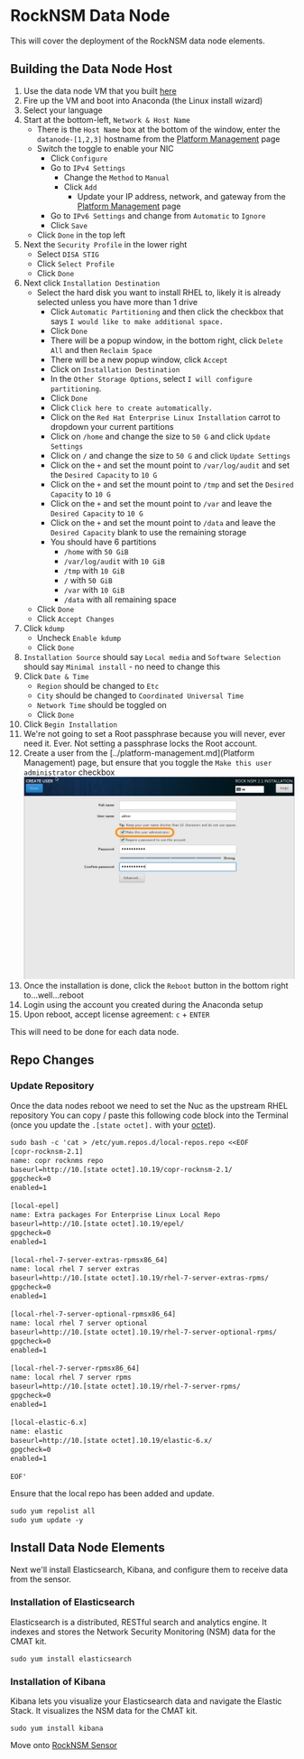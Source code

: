 # RockNSM Data Node
This will cover the deployment of the RockNSM data node elements.

## Building the Data Node Host
1. Use the data node VM that you built [here](../vmware/README.md#Create-the-Sensor-Data-Tier-Virtual-Machine)
1. Fire up the VM and boot into Anaconda (the Linux install wizard)
1. Select your language
1. Start at the bottom-left, `Network & Host Name`
    - There is the `Host Name` box at the bottom of the window, enter the `datanode-[1,2,3]` hostname from the [Platform Management](../platform-management.md) page
    - Switch the toggle to enable your NIC
      - Click `Configure`
      - Go to `IPv4 Settings`
        - Change the `Method` to `Manual`
        - Click `Add`
          - Update your IP address, network, and gateway from the [Platform Management](../platform-management.md) page
      - Go to `IPv6 Settings` and change from `Automatic` to `Ignore`
      - Click `Save`
    - Click `Done` in the top left
1. Next the `Security Profile` in the lower right
    - Select `DISA STIG`
    - Click `Select Profile`
    - Click `Done`
1. Next click `Installation Destination`  
    - Select the hard disk you want to install RHEL to, likely it is already selected unless you have more than 1 drive  
      - Click `Automatic Partitioning` and then click the checkbox that says `I would like to make additional space.`
      - Click `Done`  
      - There will be a popup window, in the bottom right, click `Delete All` and then `Reclaim Space`  
      - There will be a new popup window, click `Accept`  
      - Click on `Installation Destination`  
      - In the `Other Storage Options`, select `I will configure partitioning`.  
      - Click `Done`  
      - Click `Click here to create automatically.`  
      - Click on the `Red Hat Enterprise Linux Installation` carrot to dropdown your current partitions  
      - Click on `/home` and change the size to `50 G` and click `Update Settings`  
      - Click on `/` and change the size to `50 G` and click `Update Settings`  
      - Click on the `+` and set the mount point to `/var/log/audit` and set the `Desired Capacity` to `10 G`  
      - Click on the `+` and set the mount point to `/tmp` and set the `Desired Capacity` to `10 G`  
      - Click on the `+` and set the mount point to `/var` and leave the `Desired Capacity` to `10 G`    
      - Click on the `+` and set the mount point to `/data` and leave the `Desired Capacity` blank to use the remaining storage    
      - You should have 6 partitions  
        - `/home` with `50 GiB`  
        - `/var/log/audit` with `10 GiB`  
        - `/tmp` with `10 GiB`
        - `/` with `50 GiB`  
        - `/var` with `10 GiB`
        - `/data` with all remaining space        
    - Click `Done`  
    - Click `Accept Changes`  
1. Click `kdump`
    - Uncheck `Enable kdump`
    - Click `Done`
1. `Installation Source` should say `Local media` and `Software Selection` should say `Minimal install` - no need to change this
1. Click `Date & Time`
    - `Region` should be changed to `Etc`
    - `City` should be changed to `Coordinated Universal Time`
    - `Network Time` should be toggled on
    - Click `Done`
1. Click `Begin Installation`
1. We're not going to set a Root passphrase because you will never, ever need it. Ever. Not setting a passphrase locks the Root account.
1. Create a user from the [../platform-management.md](Platform Management) page, but ensure that you toggle the `Make this user administrator` checkbox
![](../../images/admin-user.jpg)
1. Once the installation is done, click the `Reboot` button in the bottom right to...well...reboot
1. Login using the account you created during the Anaconda setup
1. Upon reboot, accept license agreement: `c` + `ENTER`

This will need to be done for each data node.

## Repo Changes

### Update Repository
Once the data nodes reboot we need to set the Nuc as the upstream RHEL repository You can copy / paste this following code block into the Terminal (once you update the `.[state octet].` with your [octet](../README.md)).

```
sudo bash -c 'cat > /etc/yum.repos.d/local-repos.repo <<EOF
[copr-rocknsm-2.1]
name: copr rocknms repo
baseurl=http://10.[state octet].10.19/copr-rocknsm-2.1/
gpgcheck=0
enabled=1

[local-epel]
name: Extra packages For Enterprise Linux Local Repo
baseurl=http://10.[state octet].10.19/epel/
gpgcheck=0
enabled=1

[local-rhel-7-server-extras-rpmsx86_64]
name: local rhel 7 server extras
baseurl=http://10.[state octet].10.19/rhel-7-server-extras-rpms/
gpgcheck=0
enabled=1

[local-rhel-7-server-optional-rpmsx86_64]
name: local rhel 7 server optional
baseurl=http://10.[state octet].10.19/rhel-7-server-optional-rpms/
gpgcheck=0
enabled=1

[local-rhel-7-server-rpmsx86_64]
name: local rhel 7 server rpms
baseurl=http://10.[state octet].10.19/rhel-7-server-rpms/
gpgcheck=0
enabled=1

[local-elastic-6.x]
name: elastic
baseurl=http://10.[state octet].10.19/elastic-6.x/
gpgcheck=0
enabled=1

EOF'

```
Ensure that the local repo has been added and update.
```
sudo yum repolist all
sudo yum update -y
```

## Install Data Node Elements
Next we'll install Elasticsearch, Kibana, and configure them to receive data from the sensor.

### Installation of Elasticsearch
Elasticsearch is a distributed, RESTful search and analytics engine. It indexes and stores the Network Security Monitoring (NSM) data for the CMAT kit.
```
sudo yum install elasticsearch
```

### Installation of Kibana
Kibana lets you visualize your Elasticsearch data and navigate the Elastic Stack. It visualizes the NSM data for the CMAT kit.
```
sudo yum install kibana
```

Move onto [RockNSM Sensor](rocknsm-sensor.md)
